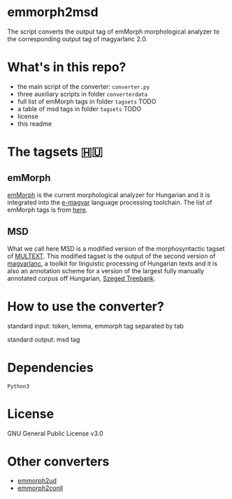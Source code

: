 # emmorph2msd

The script converts the output tag of emMorph morphological analyzer to the corresponding output tag of magyarlanc 2.0.

# What's in this repo?

* the main script of the converter: `converter.py`
* three auxiliary scripts in folder `converterdata`
* full list of emMorph tags in folder `tagsets` TODO
* a table of msd tags in folder `tagsets` TODO
* license
* this readme

# The tagsets :hungary:

## emMorph

[emMorph](https://github.com/dlt-rilmta/emMorph) is the current morphological analyzer for Hungarian and it is integrated into the [e-magyar](http://e-magyar.hu/en) language processing toolchain. The list of emMorph tags is from [here](http://e-magyar.hu/en/textmodules/emmorph_codelist).

## MSD

What we call here MSD is a modified version of the morphosyntactic tagset of [MULTEXT](http://nl.ijs.si/ME/Vault/V3/msd/msd.pdf). This modified tagset is the output of the second version of [magyarlanc](http://rgai.inf.u-szeged.hu/index.php?lang=en&page=magyarlanc), a toolkit for linguistic processing of Hungarian texts and it is also an annotation scheme for a version of the largest fully manually annotated corpus off Hungarian, [Szeged Treebank](http://rgai.inf.u-szeged.hu/index.php?lang=en&page=SzegedTreebank).

# How to use the converter?

standard input: token, lemma, emmorph tag separated by tab

standard output: msd tag

# Dependencies

`Python3`

# License

GNU General Public License v3.0

# Other converters

* [emmorph2ud](https://github.com/vadno/emmorph2ud)
* [emmorph2conll](https://github.com/vadno/emmorph2conll)
